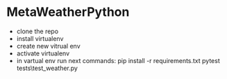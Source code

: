 # MetaWeatherPython
* clone the repo
* install virtualenv
* create new vitrual env
* activate virtualenv
* in vartual env run next commands: 
  pip install -r requirements.txt
  pytest tests\test_weather.py
